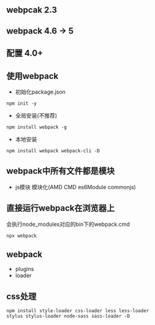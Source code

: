 ## webpcak 2.3

## webpack 4.6 -> 5

## 配置 4.0+

## 使用webpack
- 初始化package.json
```
npm init -y
```
- 全局安装(不推荐)

```
npm install webpack -g
```
- 本地安装
```
npm install webpack webpack-cli -D
```

## webpack中所有文件都是模块
- js模块 模块化(AMD CMD es6Module commonjs)

## 直接运行webpack在浏览器上
会执行node_modules对应的bin下的webpack.cmd
```
npx webpack
```

## webpack
- plugins
- loader

## css处理

```
npm install style-loader css-loader less less-loader
stylus stylus-loader node-sass sass-loader -D
```
